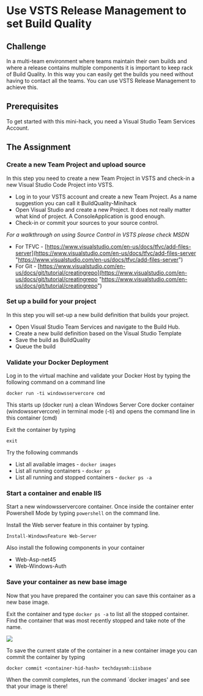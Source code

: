 # Use VSTS Release Management to set Build Quality #

## Challenge ##
In a multi-team environment where teams maintain their own builds and where a release contains multiple components it is important to keep rack of Build Quality. In this way you can easily get the builds you need without having to contact all the teams. You can use VSTS Release Management to achieve this.

## Prerequisites ##
To get started with this mini-hack, you need a Visual Studio Team Services Account. 

## The Assignment ##

### Create a new Team Project and upload source ###
In this step you need to create a new Team Project in VSTS and check-in a new Visual Studio Code Project into VSTS.

- Log in to your VSTS account and create a new Team Project. As a name suggestion you can call it BuildQuality-Minihack
- Open Visual Studio and create a new Project. It does not really matter what kind of project. A ConsoleApplication is good enough. 
- Check-in or commit your sources to your source control. 

*For a walkthrough on using Source Control in VSTS please check MSDN*

- For TFVC - [https://www.visualstudio.com/en-us/docs/tfvc/add-files-server](https://www.visualstudio.com/en-us/docs/tfvc/add-files-server "https://www.visualstudio.com/en-us/docs/tfvc/add-files-server")
- For Git - [https://www.visualstudio.com/en-us/docs/git/tutorial/creatingrepo](https://www.visualstudio.com/en-us/docs/git/tutorial/creatingrepo "https://www.visualstudio.com/en-us/docs/git/tutorial/creatingrepo")

### Set up a build for your project ###
In this step you will set-up a new build definition that builds your project.

- Open Visual Studio Team Services and navigate to the Build Hub. 
- Create a new build definition based on the Visual Studio Template
- Save the build as BuildQuality
- Queue the build








### Validate your Docker Deployment ###
Log in to the virtual machine and validate your Docker Host by typing the following command on a command line

    docker run -ti windowsservercore cmd

This starts up (docker run) a clean Windows Server Core docker container (windowsservercore) in terminal mode (-ti) and opens the command line in this container (cmd)


Exit the container by typing

    exit

Try the following commands 



- List all available images - `docker images` 
- List all running containers - `docker ps`
- List all running and stopped containers - `docker ps -a`


### Start a container and enable IIS ###
Start a new windowsservercore container. Once inside the container enter Powershell Mode by typing `powershell` on the command line. 

Install the Web server feature in this container by typing.

    Install-WindowsFeature Web-Server

Also install the following components in your container
- Web-Asp-net45
- Web-Windows-Auth

### Save your container as new base image ###
Now that you have prepared the container you can save this container as a new base image.

Exit the container and type `docker ps -a` to list all the stopped container. Find the container that was most recently stopped and take note of the name.	

![](mh-docker-1.png)

To save the current state of the container in a new container image you can commit the container by typing 

    docker commit <container-hid-hash> techdaysmh:iisbase

When the commit completes, run the command `docker images' and see that your image is there!

